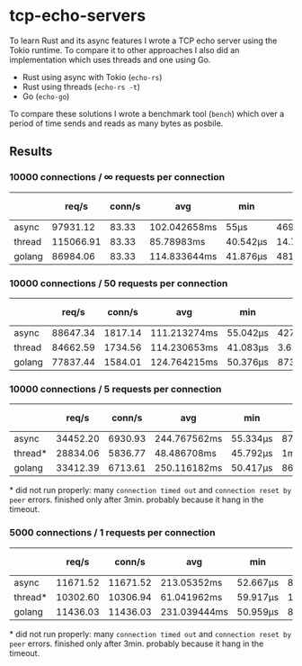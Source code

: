 # tcp-echo-servers
To learn Rust and its async features I wrote a TCP echo server using the Tokio runtime. To compare it to other approaches I also did an implementation which uses threads and one using Go.
* Rust using async with Tokio (`echo-rs`)
* Rust using threads (`echo-rs -t`)
* Go (`echo-go`)

To compare these solutions I wrote a benchmark tool (`bench`) which over a period of time sends and reads as many bytes as posbile.

## Results
### 10000 connections / ∞ requests per connection
| | req/s | conn/s | avg | min | max | p95 | p99 | max rss | cpu user | cpu system |
| - | - | - | - | - | - | - | - | - | - | - |
| async | 97931.12 | 83.33 | 102.042658ms | 55µs | 469.3017ms | 237.111163ms | 298.273261ms | 25504 | 24.08 | 327.17 |
| thread | 115066.91 | 83.33 | 85.78983ms | 40.542µs | 14.757013885s | 547.585526ms | 622.210612ms | 87728 | 13.41 | 300.04 |
| golang | 86984.06 | 83.33 | 114.833644ms | 41.876µs | 481.651804ms | 145.02772ms | 165.925313ms | 41824 | 34.38 | 368.45 |

### 10000 connections / 50 requests per connection
| | req/s | conn/s | avg | min | max | p95 | p99 | max rss | cpu user | cpu system |
| - | - | - | - | - | - | - | - | - | - | - |
| async | 88647.34 | 1817.14 | 111.213274ms | 55.042µs | 427.97756ms | 217.252496ms | 260.076564ms | 35032 | 24.62 | 319.05 |
| thread | 84662.59 | 1734.56 | 114.230653ms | 41.083µs | 3.632305117s | 169.661136ms | 185.01735ms | 104456 | 18.49 | 326.04 |
| golang | 77837.44 | 1584.01 | 124.764215ms | 50.376µs | 873.672437ms | 165.413559ms | 353.623351ms | 51932 | 32.53 | 354.30 |

### 10000 connections / 5 requests per connection
| | req/s | conn/s | avg | min | max | p95 | p99 | max rss | cpu user | cpu system |
| - | - | - | - | - | - | - | - | - | - | - |
| async | 34452.20 | 6930.93 | 244.767562ms | 55.334µs | 879.986699ms | 618.513457ms | 684.257926ms | 41236 | 14.11 | 172.53 | 
| thread* | 28834.06 | 5836.77 | 48.486708ms | 45.792µs | 1m56.906909275s | 97.655322ms | 486.749348ms | 34608 | 19.05 | 211.98 |
| golang | 33412.39 | 6713.61 | 250.116182ms | 50.417µs | 863.148724ms | 588.626955ms | 664.505552ms | 54744 | 26.87 | 222.66 |

\* did not run properly: many `connection timed out` and `connection reset by peer` errors. finished only after 3min. probably because it hang in the timeout.

### 5000 connections / 1 requests per connection
| | req/s | conn/s | avg | min | max | p95 | p99 | max rss | cpu user | cpu system |
| - | - | - | - | - | - | - | - | - | - | - |
| async | 11671.52 | 11671.52 | 213.05352ms | 52.667µs | 858.359851ms | 690.297686ms | 721.771742ms | 28536 | 12.62 | 109.22 |
| thread* | 10302.60 | 10306.94 | 61.041962ms | 59.917µs | 1m38.978638946s | 147.215365ms | 950.083664ms | 14052 | 20.94 | 201.78 |
| golang | 11436.03 | 11436.03 | 231.039444ms | 50.959µs | 816.143537ms | 665.963564ms | 691.388862ms | 31764 | 27.70 | 156.19 |

\* did not run properly: many `connection timed out` and `connection reset by peer` errors. finished only after 3min. probably because it hang in the timeout.